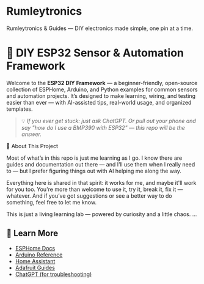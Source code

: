 # Rumleytronics
Rumleytronics &amp; Guides — DIY electronics made simple, one pin at a time.

# 🧠 DIY ESP32 Sensor & Automation Framework

Welcome to the **ESP32 DIY Framework** — a beginner-friendly, open-source collection of ESPHome, Arduino, and Python examples for common sensors and automation projects. It’s designed to make learning, wiring, and testing easier than ever — with AI-assisted tips, real-world usage, and organized templates.

> 💡 _If you ever get stuck: just ask ChatGPT. Or pull out your phone and say "how do I use a BMP390 with ESP32" — this repo will be the answer._
>

🙋 About This Project

Most of what’s in this repo is just me learning as I go. I know there are guides and documentation out there — and I’ll use them when I really need to — but I prefer figuring things out with AI helping me along the way.

Everything here is shared in that spirit: it works for me, and maybe it'll work for you too. You're more than welcome to use it, try it, break it, fix it — whatever. And if you’ve got suggestions or see a better way to do something, feel free to let me know.

This is just a living learning lab — powered by curiosity and a little chaos.
...

## 🧠 Learn More

- [ESPHome Docs](https://esphome.io/)
- [Arduino Reference](https://www.arduino.cc/reference/en/)
- [Home Assistant](https://www.home-assistant.io/)
- [Adafruit Guides](https://learn.adafruit.com/)
- [ChatGPT (for troubleshooting)](https://chat.openai.com/)
